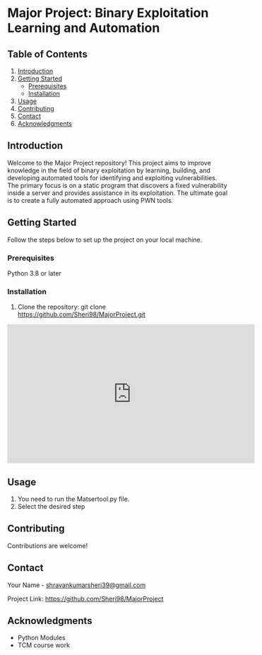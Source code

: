 # Major Project: Binary Exploitation Learning and Automation

## Table of Contents

1. [Introduction](#introduction)
2. [Getting Started](#getting-started)
   - [Prerequisites](#prerequisites)
   - [Installation](#installation)
3. [Usage](#usage)
4. [Contributing](#contributing)
5. [Contact](#contact)
6. [Acknowledgments](#acknowledgments)

## Introduction

Welcome to the Major Project repository! This project aims to improve knowledge in the field of binary exploitation by learning, building, and developing automated tools for identifying and exploiting vulnerabilities. The primary focus is on a static program that discovers a fixed vulnerability inside a server and provides assistance in its exploitation. The ultimate goal is to create a fully automated approach using PWN tools.

## Getting Started

Follow the steps below to set up the project on your local machine.

### Prerequisites
Python 3.8 or later

### Installation

1. Clone the repository:
git clone https://github.com/Sheri98/MajorProject.git

<iframe width="560" height="315" src="https://youtu.be/arvsxrea52k" frameborder="0" allowfullscreen></iframe>

## Usage

1. You need to run the Matsertool.py file.
2. Select the desired step

## Contributing

Contributions are welcome! 


## Contact

Your Name - shravankumarsheri39@gmail.com

Project Link: https://github.com/Sheri98/MajorProject

## Acknowledgments

* Python Modules
* TCM course work
